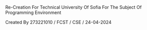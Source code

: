 Re-Creation For Technical University Of Sofia For The Subject Of Programming Environment

Created By 273221010 / FCST / CSE / 24-04-2024
